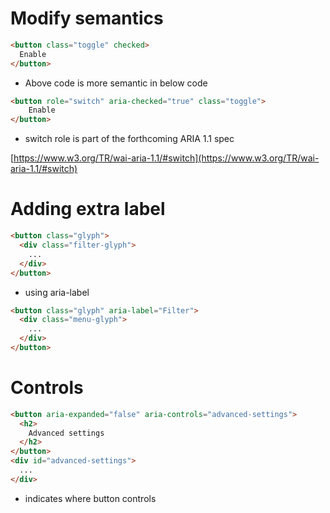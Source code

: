 # Modify semantics

```html
<button class="toggle" checked>
  Enable
</button>
```

- Above code is more semantic in below code

```html
<button role="switch" aria-checked="true" class="toggle">
	Enable  
</button>
```



- switch role is part of the forthcoming ARIA 1.1 spec

[https://www.w3.org/TR/wai-aria-1.1/#switch](https://www.w3.org/TR/wai-aria-1.1/#switch)





# Adding extra label

```html
<button class="glyph">
  <div class="filter-glyph">
    ...
  </div>
</button>
```

- using aria-label

```html
<button class="glyph" aria-label="Filter">
  <div class="menu-glyph">
    ...
  </div>
</button>
```





# Controls

```html
<button aria-expanded="false" aria-controls="advanced-settings">
  <h2>
    Advanced settings
  </h2>  
</button>
<div id="advanced-settings">
  ...
</div>
```

- indicates where button controls

